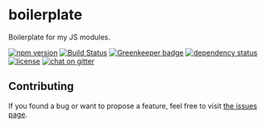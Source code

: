 # boilerplate

Boilerplate for my JS modules.

[![npm version](https://img.shields.io/npm/v/boilerplate.svg)](https://www.npmjs.com/package/boilerplate)
[![Build Status](https://travis-ci.org/juliuste/boilerplate.svg?branch=master)](https://travis-ci.org/juliuste/boilerplate)
[![Greenkeeper badge](https://badges.greenkeeper.io/juliuste/boilerplate.svg)](https://greenkeeper.io/)
[![dependency status](https://img.shields.io/david/juliuste/boilerplate.svg)](https://david-dm.org/juliuste/boilerplate)
[![license](https://img.shields.io/github/license/juliuste/boilerplate.svg?style=flat)](license)
[![chat on gitter](https://badges.gitter.im/juliuste.svg)](https://gitter.im/juliuste)

## Contributing

If you found a bug or want to propose a feature, feel free to visit [the issues page](https://github.com/juliuste/boilerplate/issues).
